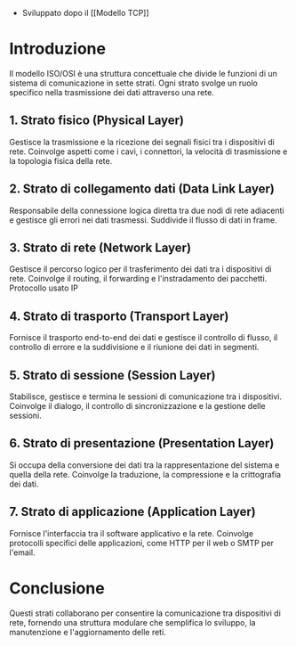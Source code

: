 - Sviluppato dopo il [[Modello TCP]]
# Introduzione
Il modello ISO/OSI è una struttura concettuale che divide le funzioni di un sistema di comunicazione in sette strati. Ogni strato svolge un ruolo specifico nella trasmissione dei dati attraverso una rete. 
## 1. Strato fisico (Physical Layer)
Gestisce la trasmissione e la ricezione dei segnali fisici tra i dispositivi di rete. Coinvolge aspetti come i cavi, i connettori, la velocità di trasmissione e la topologia fisica della rete.

## 2. Strato di collegamento dati (Data Link Layer)
Responsabile della connessione logica diretta tra due nodi di rete adiacenti e gestisce gli errori nei dati trasmessi. Suddivide il flusso di dati in frame.

## 3. Strato di rete (Network Layer)
Gestisce il percorso logico per il trasferimento dei dati tra i dispositivi di rete. Coinvolge il routing, il forwarding e l'instradamento dei pacchetti. Protocollo usato IP

## 4. Strato di trasporto (Transport Layer)
Fornisce il trasporto end-to-end dei dati e gestisce il controllo di flusso, il controllo di errore e la suddivisione e il riunione dei dati in segmenti.

## 5. Strato di sessione (Session Layer)
Stabilisce, gestisce e termina le sessioni di comunicazione tra i dispositivi. Coinvolge il dialogo, il controllo di sincronizzazione e la gestione delle sessioni.

## 6. Strato di presentazione (Presentation Layer)
Si occupa della conversione dei dati tra la rappresentazione del sistema e quella della rete. Coinvolge la traduzione, la compressione e la crittografia dei dati.

## 7. Strato di applicazione (Application Layer)
Fornisce l'interfaccia tra il software applicativo e la rete. Coinvolge protocolli specifici delle applicazioni, come HTTP per il web o SMTP per l'email.

# Conclusione
Questi strati collaborano per consentire la comunicazione tra dispositivi di rete, fornendo una struttura modulare che semplifica lo sviluppo, la manutenzione e l'aggiornamento delle reti.
